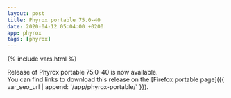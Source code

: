 ```yaml
---
layout: post
title: Phyrox portable 75.0-40
date: 2020-04-12 05:04:00 +0200
app: phyrox
tags: [phyrox]
---
```

{% include vars.html %}

Release of Phyrox portable 75.0-40 is now available.<br />
You can find links to download this release on the [Firefox portable page]({{ var_seo_url | append: '/app/phyrox-portable/' }}).